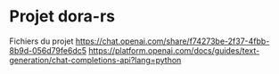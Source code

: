 # Projet dora-rs
Fichiers du projet
https://chat.openai.com/share/f74273be-2f37-4fbb-8b9d-056d79fe6dc5
https://platform.openai.com/docs/guides/text-generation/chat-completions-api?lang=python
